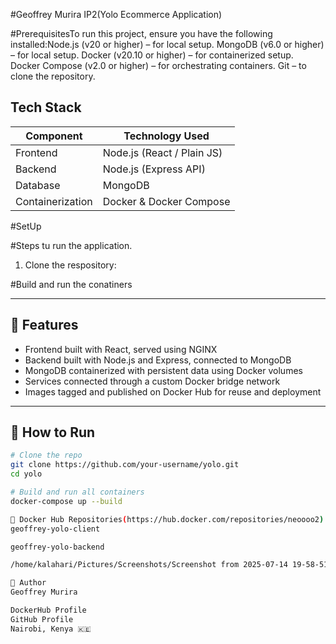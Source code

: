 #Geoffrey Murira IP2(Yolo Ecommerce Application)


#PrerequisitesTo run this project, ensure you have the following installed:Node.js (v20 or higher) – for local setup.
MongoDB (v6.0 or higher) – for local setup.
Docker (v20.10 or higher) – for containerized setup.
Docker Compose (v2.0 or higher) – for orchestrating containers.
Git – to clone the repository.




##  Tech Stack

| Component | Technology Used |
|----------|------------------|
| Frontend | Node.js (React / Plain JS) |
| Backend | Node.js (Express API) |
| Database | MongoDB |
| Containerization | Docker & Docker Compose |



#SetUp

#Steps tu run the application.
1. Clone the respository:


#Build and run the conatiners



---

## 🚀 Features

- Frontend built with React, served using NGINX
- Backend built with Node.js and Express, connected to MongoDB
- MongoDB containerized with persistent data using Docker volumes
- Services connected through a custom Docker bridge network
- Images tagged and published on Docker Hub for reuse and deployment

---

## 🐳 How to Run

```bash
# Clone the repo
git clone https://github.com/your-username/yolo.git
cd yolo

# Build and run all containers
docker-compose up --build

🔗 Docker Hub Repositories(https://hub.docker.com/repositories/neoooo2)
geoffrey-yolo-client

geoffrey-yolo-backend

/home/kalahari/Pictures/Screenshots/Screenshot from 2025-07-14 19-58-51.png

👤 Author
Geoffrey Murira

DockerHub Profile
GitHub Profile
Nairobi, Kenya 🇰🇪

